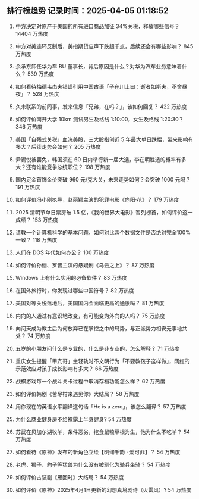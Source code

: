 
## 排行榜趋势 记录时间：2025-04-05 01:18:52
  
  1. 中方决定对原产于美国的所有进口商品加征 34%关税，释放哪些信号？ 14404 万热度
    
  2. 中方对美连环反制后，美指期货应声下跌超千点，后续还会有哪些影响？ 845 万热度
    
  3. 余承东卸任华为车 BU 董事长，背后原因是什么？对华为汽车业务意味着什么？ 539 万热度
    
  4. 如何看待梅德韦杰夫错误引用中国古语「子在川上曰：逝者如斯夫，不舍昼夜」？ 528 万热度
    
  5. 久未联系的前同事，发来信息「兄弟，在吗？」，该如何回复？ 422 万热度
    
  6. 如何评价南开大学 10km 测试男生及格线 1:10:00，女生及格线 1:20:30？ 346 万热度
    
  7. 美国「自残式关税」血洗美股，三大股指创近 5 年最大单日跌幅，带来影响有多大？后续走势会如何？ 205 万热度
    
  8. 尹锡悦被罢免，韩国须在 60 日内举行新一届大选，李在明胜选的概率有多大？还有谁能竞争总统职位？ 198 万热度
    
  9. 国内足金首饰金价突破 960 元/克大关，未来走势如何？会突破 1000 元吗？ 191 万热度
    
  10. 如何评价冯小刚执导，赵丽颖主演的犯罪电影《向阳·花》？ 179 万热度
    
  11. 2025 清明节单日票房破 1.5 亿，《我的世界大电影》暂列榜首，如何评价这一成绩？ 153 万热度
    
  12. 请教一个计算机科学的基本问题，如何对比两个数据文件是否绝对完全100%一致？ 118 万热度
    
  13. 人们在 DOS 年代如何办公？ 100 万热度
    
  14. 如何评价孙俪、罗晋主演的悬疑剧《乌云之上》？ 87 万热度
    
  15. Windows 上有什么实用的必备软件？ 83 万热度
    
  16. 在国外旅行时，你发现过哪些中国符号？ 82 万热度
    
  17. 美国对等关税落地后，美国国内会面临更高的通胀吗？ 81 万热度
    
  18. 内向的人通过有意识地改变，有可能变为外向的人吗？ 75 万热度
    
  19. 向问天成为教主后为何放弃已在掌控之中的局势，与正派势力相安无事地共处？ 74 万热度
    
  20. 五岁的小朋友问什么是专业的，什么是非专业的，怎么解释？ 71 万热度
    
  21. 重庆女生提醒「甲亢哥」坐轻轨时不文明行为「不要教孩子这样做」，网红的示范效应对孩子成长影响有多大？ 66 万热度
    
  22. 战棋游戏每一个战斗关卡过程中取消存档功能怎么样？ 62 万热度
    
  23. 如何评价韩剧《苦尽柑来遇见你》大结局？ 58 万热度
    
  24. 用你现在的英语水平翻译这句话「He is a zero」，该怎么翻译？ 57 万热度
    
  25. 为什么商业健身房不给裸露上半身健身? 54 万热度
    
  26. 苏武在贝加尔湖牧羊，条件恶劣，挖食鼠粮草根为生，他为什么不吃羊？ 54 万热度
    
  27. 如何看待《原神》发布的新角色立绘【明绚千韵 · 爱可菲】？ 54 万热度
    
  28. 老虎、狮子、豹子等猛兽为什么没有被驯化为骑兵坐骑？ 54 万热度
    
  29. 如何评价古装剧《雁回时》大结局？ 54 万热度
    
  30. 如何评价《原神》2025年4月1日更新的幻想真境剧诗（火雷风）? 54 万热度
    